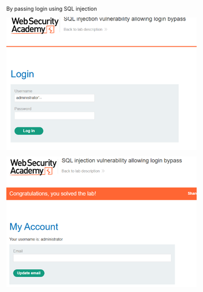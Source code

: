 By passing login using SQL injection

![Picture of SQL injection attack to bypass login](images/SQL%20injection%20vulnerbility%20to%20bypass%20login.png)

![Picture of the resulf of the SQL injection](images/Result%20of%20SQL%20login%20injection.png)
